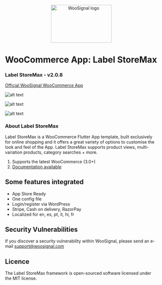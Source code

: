 <p align="center">
  <img width="200" height="125" src="https://www.woosignal.com/images/woosignal_logo_stripe_blue.png" alt="WooSignal logo">
</p>
	
# WooCommerce App: Label StoreMax
### Label StoreMax - v2.0.8

[Official WooSignal WooCommerce App](https://woosignal.com)

![alt text](https://woosignal.com/images/woocommerce_app_preview_2.png "WooCommerce app checkout experience")

![alt text](https://woosignal.com/images/woocommerce_app_preview_3.png "WooCommerce app Login/Register for customers via WordPress")

![alt text](https://woosignal.com/images/woocommerce_app_preview_1.png "Full integration with WooCommerce")

### About Label StoreMax

Label StoreMax is a WooCommerce Flutter App template, built exclusively for online shopping and it offers a great variety of options to customise the look and feel of the App. Label StoreMax supports product views, multi-variation products, category searches + more.

1. Supports the latest WooCommerce (3.0+)
2. [Documentation available](https://woosignal.com/docs/app/ios/label-storemax)

## Some features integrated

- App Store Ready
- One config file
- Login/register via WordPress
- Stripe, Cash on delivery, RazorPay
- Localized for en, es, pt, it, hi, fr

## Security Vulnerabilities
If you discover a security vulnerability within WooSignal, please send an e-mail support@woosignal.com

## Licence
The Label StoreMax framework is open-sourced software licensed under the MIT license.
